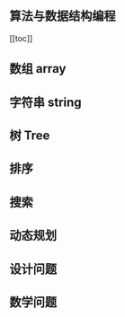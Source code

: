 
## 算法与数据结构编程

[[toc]]

## 数组 array


## 字符串 string

## 树 Tree

## 排序

## 搜索

## 动态规划

## 设计问题

## 数学问题